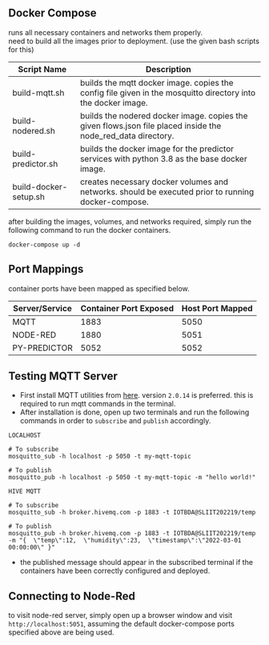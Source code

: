 ## Docker Compose
runs all necessary containers and networks them properly.  
need to build all the images prior to deployment. (use the given bash scripts for this)

| Script Name           | Description                                                                                                  |
|-----------------------|--------------------------------------------------------------------------------------------------------------|
| build-mqtt.sh         | builds the mqtt docker image. copies the config file given in the mosquitto directory into the docker image. |
| build-nodered.sh      | builds the nodered docker image. copies the given flows.json file placed inside the node_red_data directory. |
| build-predictor.sh    | builds the docker image for the predictor services with python 3.8 as the base docker image.                 |
| build-docker-setup.sh | creates necessary docker volumes and networks. should be executed prior to running docker-compose.           |

after building the images, volumes, and networks required, simply run the following command to run the docker containers.
```shell
docker-compose up -d
```

## Port Mappings
container ports have been mapped as specified below.

| Server/Service | Container Port Exposed | Host Port Mapped |
|----------------|------------------------|------------------|
| MQTT           | 1883                   | 5050             |
| NODE-RED       | 1880                   | 5051             |
| PY-PREDICTOR   | 5052                   | 5052             |


## Testing MQTT Server
- First install MQTT utilities from [here](https://mosquitto.org/download/). version `2.0.14` is preferred. this is required to run mqtt commands in the terminal.
- After installation is done, open up two terminals and run the following commands in order to `subscribe` and `publish` accordingly.  

`LOCALHOST`
```shell
# To subscribe
mosquitto_sub -h localhost -p 5050 -t my-mqtt-topic
```

```shell
# To publish
mosquitto_pub -h localhost -p 5050 -t my-mqtt-topic -m "hello world!"
```

`HIVE MQTT`
```shell
# To subscribe
mosquitto_sub -h broker.hivemq.com -p 1883 -t IOTBDA@SLIIT202219/temp
```

```shell
# To publish
mosquitto_pub -h broker.hivemq.com -p 1883 -t IOTBDA@SLIIT202219/temp -m "{  \"temp\":12,  \"humidity\":23,  \"timestamp\":\"2022-03-01 00:00:00\" }"
```

- the published message should appear in the subscribed terminal if the containers have been correctly configured and deployed.

## Connecting to Node-Red
to visit node-red server, simply open up a browser window and visit `http://localhost:5051`, assuming the default docker-compose ports specified above are being used.
